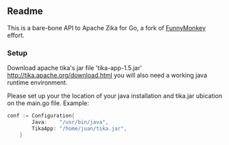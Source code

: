 ## Readme


This is a bare-bone API to Apache Zika for Go, a fork of [FunnyMonkey](https://github.com/FunnyMonkey/sally-tika) effort.  

### Setup

Download apache tika's jar file 'tika-app-1.5.jar' http://tika.apache.org/download.html you will also need a working java runtime environment.

Please set up your the location of your java installation and tika.jar ubication on the main.go file.
Example:

```go
conf := Configuration{
		Java:    "/usr/bin/java",
		TikaApp: "/home/juan/tika.jar",
	}
```
